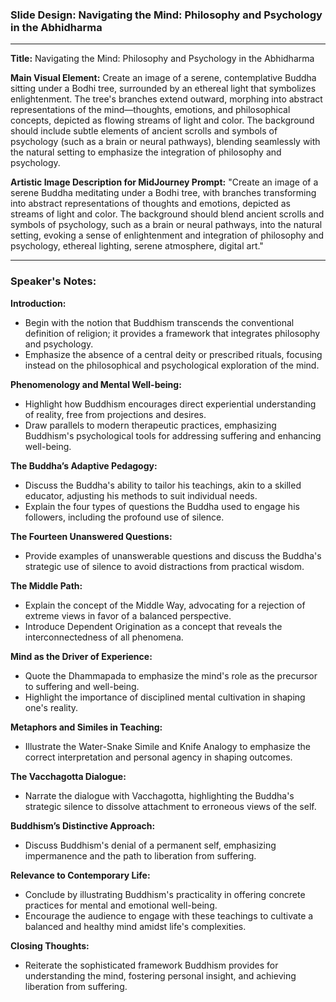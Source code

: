 ### Slide Design: Navigating the Mind: Philosophy and Psychology in the Abhidharma

---

**Title:** Navigating the Mind: Philosophy and Psychology in the Abhidharma

**Main Visual Element:**
Create an image of a serene, contemplative Buddha sitting under a Bodhi tree, surrounded by an ethereal light that symbolizes enlightenment. The tree's branches extend outward, morphing into abstract representations of the mind—thoughts, emotions, and philosophical concepts, depicted as flowing streams of light and color. The background should include subtle elements of ancient scrolls and symbols of psychology (such as a brain or neural pathways), blending seamlessly with the natural setting to emphasize the integration of philosophy and psychology.

**Artistic Image Description for MidJourney Prompt:**
"Create an image of a serene Buddha meditating under a Bodhi tree, with branches transforming into abstract representations of thoughts and emotions, depicted as streams of light and color. The background should blend ancient scrolls and symbols of psychology, such as a brain or neural pathways, into the natural setting, evoking a sense of enlightenment and integration of philosophy and psychology, ethereal lighting, serene atmosphere, digital art."

---

### Speaker's Notes:

**Introduction:**
- Begin with the notion that Buddhism transcends the conventional definition of religion; it provides a framework that integrates philosophy and psychology.
- Emphasize the absence of a central deity or prescribed rituals, focusing instead on the philosophical and psychological exploration of the mind.

**Phenomenology and Mental Well-being:**
- Highlight how Buddhism encourages direct experiential understanding of reality, free from projections and desires.
- Draw parallels to modern therapeutic practices, emphasizing Buddhism's psychological tools for addressing suffering and enhancing well-being.

**The Buddha’s Adaptive Pedagogy:**
- Discuss the Buddha's ability to tailor his teachings, akin to a skilled educator, adjusting his methods to suit individual needs.
- Explain the four types of questions the Buddha used to engage his followers, including the profound use of silence.

**The Fourteen Unanswered Questions:**
- Provide examples of unanswerable questions and discuss the Buddha's strategic use of silence to avoid distractions from practical wisdom.

**The Middle Path:**
- Explain the concept of the Middle Way, advocating for a rejection of extreme views in favor of a balanced perspective.
- Introduce Dependent Origination as a concept that reveals the interconnectedness of all phenomena.

**Mind as the Driver of Experience:**
- Quote the Dhammapada to emphasize the mind's role as the precursor to suffering and well-being.
- Highlight the importance of disciplined mental cultivation in shaping one's reality.

**Metaphors and Similes in Teaching:**
- Illustrate the Water-Snake Simile and Knife Analogy to emphasize the correct interpretation and personal agency in shaping outcomes.

**The Vacchagotta Dialogue:**
- Narrate the dialogue with Vacchagotta, highlighting the Buddha's strategic silence to dissolve attachment to erroneous views of the self.

**Buddhism’s Distinctive Approach:**
- Discuss Buddhism's denial of a permanent self, emphasizing impermanence and the path to liberation from suffering.

**Relevance to Contemporary Life:**
- Conclude by illustrating Buddhism's practicality in offering concrete practices for mental and emotional well-being.
- Encourage the audience to engage with these teachings to cultivate a balanced and healthy mind amidst life's complexities.

**Closing Thoughts:**
- Reiterate the sophisticated framework Buddhism provides for understanding the mind, fostering personal insight, and achieving liberation from suffering.